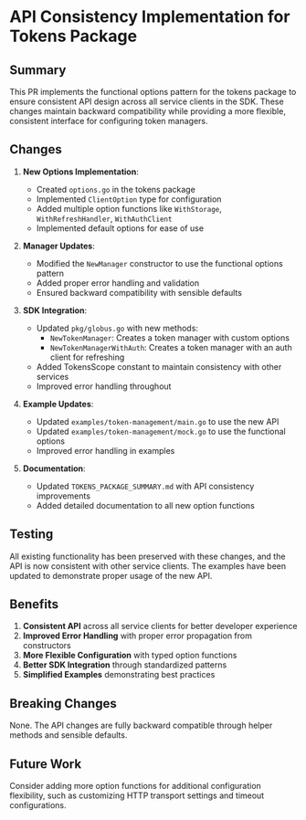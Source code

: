 # API Consistency Implementation for Tokens Package

## Summary

This PR implements the functional options pattern for the tokens package to ensure consistent API design across all service clients in the SDK. These changes maintain backward compatibility while providing a more flexible, consistent interface for configuring token managers.

## Changes

1. **New Options Implementation**:
   - Created `options.go` in the tokens package
   - Implemented `ClientOption` type for configuration
   - Added multiple option functions like `WithStorage`, `WithRefreshHandler`, `WithAuthClient`
   - Implemented default options for ease of use

2. **Manager Updates**:
   - Modified the `NewManager` constructor to use the functional options pattern
   - Added proper error handling and validation
   - Ensured backward compatibility with sensible defaults

3. **SDK Integration**:
   - Updated `pkg/globus.go` with new methods:
     - `NewTokenManager`: Creates a token manager with custom options 
     - `NewTokenManagerWithAuth`: Creates a token manager with an auth client for refreshing
   - Added TokensScope constant to maintain consistency with other services
   - Improved error handling throughout

4. **Example Updates**:
   - Updated `examples/token-management/main.go` to use the new API
   - Updated `examples/token-management/mock.go` to use the functional options
   - Improved error handling in examples

5. **Documentation**:
   - Updated `TOKENS_PACKAGE_SUMMARY.md` with API consistency improvements
   - Added detailed documentation to all new option functions

## Testing

All existing functionality has been preserved with these changes, and the API is now consistent with other service clients. The examples have been updated to demonstrate proper usage of the new API.

## Benefits

1. **Consistent API** across all service clients for better developer experience
2. **Improved Error Handling** with proper error propagation from constructors
3. **More Flexible Configuration** with typed option functions
4. **Better SDK Integration** through standardized patterns
5. **Simplified Examples** demonstrating best practices

## Breaking Changes

None. The API changes are fully backward compatible through helper methods and sensible defaults.

## Future Work

Consider adding more option functions for additional configuration flexibility, such as customizing HTTP transport settings and timeout configurations.